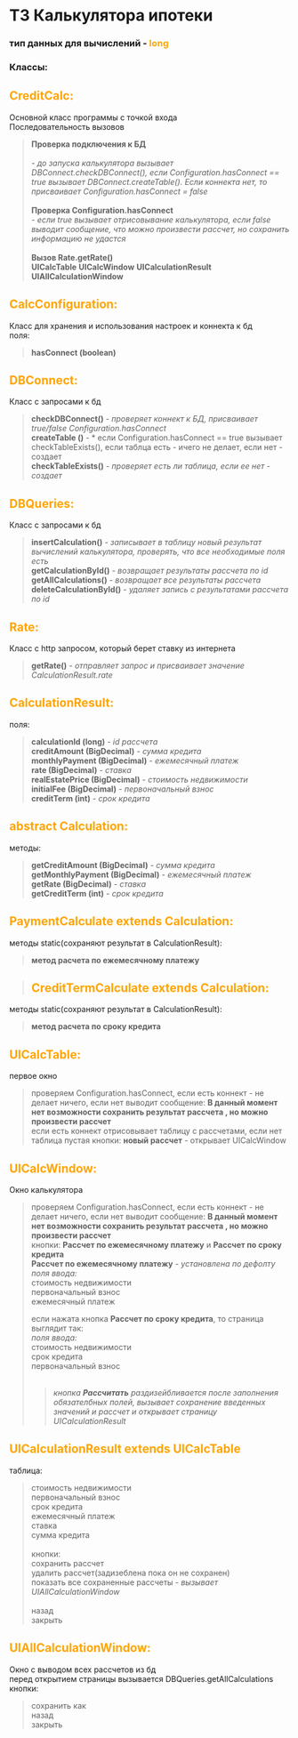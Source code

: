 # ТЗ Калькулятора ипотеки

### тип данных для вычислений - <span style="color: orange"> long 
### Классы:

## <span style="color: orange">CreditCalc:
Основной класс программы с точкой входа<br/>
Последовательность вызовов<br/>
>**Проверка подключения к БД** <br/><br/> - *до запуска калькулятора вызывает 
> DBConnect.checkDBConnect(), если Configuration.hasConnect == true вызывает DBConnect.createTable(). Если
> коннекта нет, то присваивает Configuration.hasConnect = false* <br/>
> <br/>
>**Проверка Configuration.hasConnect** <br/> - *если true вызывает отрисовывание калькулятора, 
> если false выводит сообщение, 
> что можно произвести рассчет, но сохранить информацию не удастся* <br/>
> <br/>
> **Вызов Rate.getRate()**<br/>
> **UICalcTable**
> **UICalcWindow**
> **UICalculationResult**
> **UIAllCalculationWindow**

## <span style="color: orange"> CalcConfiguration:
Класс для хранения и использования настроек и коннекта к бд<br/>
поля: <br/>
>**hasConnect (boolean)**<br/>


## <span style="color: orange"> DBConnect:
Класс с запросами к бд<br/>
> **checkDBConnect()** - *проверяет коннект к БД, присваивает true/false Configuration.hasConnect* <br/>
>**createTable ()** - * если Configuration.hasConnect == true вызывает checkTableExists(), если таблца есть - ичего не делает, 
> если нет - создает <br/>
> **checkTableExists()** - *проверяет есть ли таблица, если ее нет - создает* <br/>

## <span style="color: orange"> DBQueries:
Класс с запросами к бд<br/>
> **insertCalculation()** - *записывает в таблицу новый результат вычислений калькулятора, проверять, что все необходимые поля есть* <br/>
> **getCalculationById()** - *возвращает результаты рассчета по id* <br/>
> **getAllCalculations()** - *возвращает все результаты рассчета* <br/>
> **deleteCalculationById()** - *удаляет запись с результатами рассчета по id* <br/>

## <span style="color: orange"> Rate:
Класс с http запросом, который берет ставку из интернета<br/>
> **getRate()** - *отправляет запрос и присваивает значение CalculationResult.rate* <br/>

## <span style="color: orange"> CalculationResult:
поля: <br/>
>**calculationId (long)** - *id рассчета* <br/>
**creditAmount (BigDecimal)** - *сумма кредита* <br/>
**monthlyPayment (BigDecimal)** - *ежемесячный платеж* <br/>
**rate (BigDecimal)** - *ставка* <br/>
**realEstatePrice (BigDecimal)** - *стоимость недвижимости* <br/>
**initialFee (BigDecimal)** - *первоначальный взнос* <br/>
**creditTerm (int)** - *срок кредита* <br>

## <span style="color: orange"> abstract Calculation:
методы: <br/>
>**getCreditAmount (BigDecimal)** - *сумма кредита* <br/>
**getMonthlyPayment (BigDecimal)** - *ежемесячный платеж* <br/>
**getRate (BigDecimal)** - *ставка* <br/>
**getCreditTerm (int)** - *срок кредита* <br>

## <span style="color: orange"> PaymentCalculate extends Calculation:
методы static(сохраняют результат в CalculationResult): <br/>
>**метод расчета по ежемесячному платежу** <br/>

> ## <span style="color: orange"> CreditTermCalculate extends Calculation:
методы static(сохраняют результат в CalculationResult): <br/>
>**метод расчета по сроку кредита** <br/>

## <span style="color: orange"> UICalcTable:
первое окно<br/>
> проверяем Configuration.hasConnect, если есть коннект - не делает ничего, если нет выводит сообщение: **В данный момент нет возможности сохранить результат рассчета
> , но можно произвести рассчет**<br>
> если есть коннект отрисовывает таблицу с рассчетами, если нет таблица пустая
> кнопки: **новый рассчет** - открывает UICalcWindow

## <span style="color: orange"> UICalcWindow:
Окно калькулятора<br/>
> проверяем Configuration.hasConnect, если есть коннект - не делает ничего, если нет выводит сообщение: **В данный момент нет возможности сохранить результат рассчета
> , но можно произвести рассчет**<br>
> кнопки: **Рассчет по ежемесячному платежу** и **Рассчет по сроку кредита**<br/>
> **Рассчет по ежемесячному платежу** - *установлена по дефолту*
><br/>
> *поля ввода:*<br/>
> стоимость недвижимости<br/>
> первоначальный взнос<br/>
> ежемесячный платеж<br/>
> 
> если нажата кнопка **Рассчет по сроку кредита**, то страница выглядит так:
> <br/>
> *поля ввода:*<br/>
> стоимость недвижимости<br/>
> срок кредита<br/>
> первоначальный взнос<br/><br/>
> > *кнопка **Рассчитать** раздизейбливается после заполнения обязателбных полей, 
> вызывает сохранение введенных значений и рассчет и открывает 
> страницу UICalculationResult*<br/>


## <span style="color: orange"> UICalculationResult extends UICalcTable
таблица:
> стоимость недвижимости<br/>
> первоначальный взнос<br/>
> срок кредита<br/>
> ежемесячный платеж<br/>
> ставка<br/>
> сумма кредита<br/><br/>
> кнопки:<br/>
> сохранить рассчет<br/>
> удалить рассчет(задизеблена пока он не сохранен)<br/>
> показать все сохраненные рассчеты - *вызывает UIAllCalculationWindow*<br/><br/>
> назад<br/>
> закрыть<br/>

## <span style="color: orange"> UIAllCalculationWindow:
Окно с выводом всех рассчетов из бд<br/>
перед открытием страницы вызывается DBQueries.getAllCalculations
кнопки:<br/>
> сохранить как<br/>
> назад<br/>
> закрыть<br/>